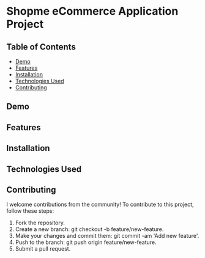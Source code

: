 # Shopme eCommerce Application Project

## Table of Contents
- [Demo](#demo)
- [Features](#features)
- [Installation](#installation)
- [Technologies Used](#technologies-used)
- [Contributing](#contributing)

## Demo

## Features

## Installation

## Technologies Used

## Contributing
I welcome contributions from the community! To contribute to this project, follow these steps:
 1. Fork the repository.
 2. Create a new branch: git checkout -b feature/new-feature.
 3. Make your changes and commit them: git commit -am 'Add new feature'.
 4. Push to the branch: git push origin feature/new-feature.
 5. Submit a pull request.

